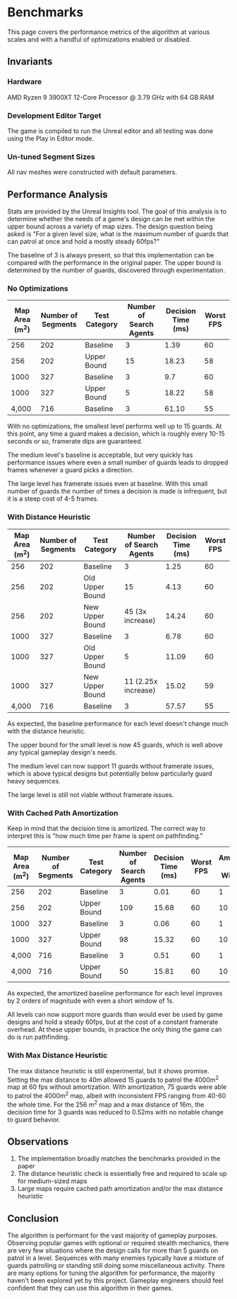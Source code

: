 # Benchmarks

This page covers the performance metrics of the algorithm at various scales and with a handful of optimizations enabled or disabled.

## Invariants

### Hardware

AMD Ryzen 9 3900XT 12-Core Processor @ 3.79 GHz with 64 GB RAM

### Development Editor Target

The game is compiled to run the Unreal editor and all testing was done using the Play in Editor mode.

### Un-tuned Segment Sizes

All nav meshes were constructed with default parameters.

## Performance Analysis

Stats are provided by the Unreal Insights tool. The goal of this analysis is to determine whether the needs of a game's design can be met within the upper bound across a variety of map sizes. The design question being asked is "For a given level size, what is the maximum number of guards that can patrol at once and hold a mostly steady 60fps?"

The baseline of 3 is always present, so that this implementation can be compared with the performance in the original paper. The upper bound is determined by the number of guards, discovered through experimentation.

### No Optimizations

| Map Area (m<sup>2</sup>) | Number of Segments | Test Category | Number of Search Agents | Decision Time (ms) | Worst FPS |
|--------------------------|--------------------|---------------|-------------------------|--------------------|-----------|
| 256                      | 202                | Baseline      | 3                       | 1.39               | 60        |
| 256                      | 202                | Upper Bound   | 15                      | 18.23              | 58        |
| 1000                     | 327                | Baseline      | 3                       | 9.7                | 60        |
| 1000                     | 327                | Upper Bound   | 5                       | 18.22              | 58        |
| 4,000                    | 716                | Baseline      | 3                       | 61.10              | 55        |            

With no optimizations, the smallest level performs well up to 15 guards. At this point, any time a guard makes a decision, which is roughly every 10-15 seconds or so, framerate dips are guaranteed.

The medium level's baseline is acceptable, but very quickly has performance issues where even a small number of guards leads to dropped frames whenever a guard picks a direction.

The large level has framerate issues even at baseline. With this small number of guards the number of times a decision is made is infrequent, but it is a steep cost of 4-5 frames.

### With Distance Heuristic

| Map Area (m<sup>2</sup>) | Number of Segments | Test Category   | Number of Search Agents | Decision Time (ms) | Worst FPS |
|--------------------------|--------------------|-----------------|-------------------------|--------------------|-----------|
| 256                      | 202                | Baseline        | 3                       | 1.25               | 60        |
| 256                      | 202                | Old Upper Bound | 15                      | 4.13               | 60        |   
| 256                      | 202                | New Upper Bound | 45 (3x increase)        | 14.24              | 60        |     
| 1000                     | 327                | Baseline        | 3                       | 6.78               | 60        | 
| 1000                     | 327                | Old Upper Bound | 5                       | 11.09              | 60        |  
| 1000                     | 327                | New Upper Bound | 11 (2.25x increase)     | 15.02              | 59        |     
| 4,000                    | 716                | Baseline        | 3                       | 57.57              | 55        |

As expected, the baseline performance for each level doesn't change much with the distance heuristic.

The upper bound for the small level is now 45 guards, which is well above any typical gameplay design's needs.

The medium level can now support 11 guards without framerate issues, which is above typical designs but potentially below particularly guard heavy sequences.

The large level is still not viable without framerate issues.

### With Cached Path Amortization

Keep in mind that the decision time is amortized. The correct way to interpret this is "how much time per frame is spent on pathfinding."

| Map Area (m<sup>2</sup>) | Number of Segments | Test Category | Number of Search Agents | Decision Time (ms) | Worst FPS | Amortization Time Window (s) |
|--------------------------|--------------------|---------------|-------------------------|--------------------|-----------|------------------------------|
| 256                      | 202                | Baseline      | 3                       | 0.01               | 60        | 1                            |
| 256                      | 202                | Upper Bound   | 109                     | 15.68              | 60        | 10                           |
| 1000                     | 327                | Baseline      | 3                       | 0.06               | 60        | 1                            |
| 1000                     | 327                | Upper Bound   | 98                      | 15.32              | 60        | 10                           |
| 4,000                    | 716                | Baseline      | 3                       | 0.51               | 60        | 1                            |
| 4,000                    | 716                | Upper Bound   | 50                      | 15.81              | 60        | 10                           |


As expected, the amortized baseline performance for each level improves by 2 orders of magnitude with even a short window of 1s.

All levels can now support more guards than would ever be used by game designs and hold a steady 60fps, but at the cost of a constant framerate overhead. At these upper bounds, in practice the only thing the game can do is run pathfinding.

### With Max Distance Heuristic

The max distance heuristic is still experimental, but it shows promise. Setting the max distance to 40m allowed 15 guards to patrol the 4000m<sup>2</sup> map at 60 fps without amortization. With amortization, 75 guards were able to patrol the 4000m<sup>2</sup> map, albeit with inconsistent FPS ranging from 40-60 the whole time. For the 256 m<sup>2</sup> map and a max distance of 16m, the decision time for 3 guards was reduced to 0.52ms with no notable change to guard behavior.

## Observations
 
1. The implementation broadly matches the benchmarks provided in the paper
2. The distance heuristic check is essentially free and required to scale up for medium-sized maps
3. Large maps require cached path amortization and/or the max distance heuristic

## Conclusion

The algorithm is performant for the vast majority of gameplay purposes. Observing popular games with optional or required stealth mechanics, there are very few situations where the design calls for more than 5 guards on patrol in a level. Sequences with many enemies typically have a mixture of guards patrolling or standing still doing some miscellaneous activity. There are many options for tuning the algorithm for performance, the majority haven't been explored yet by this project. Gameplay engineers should feel confident that they can use this algorithm in their games.